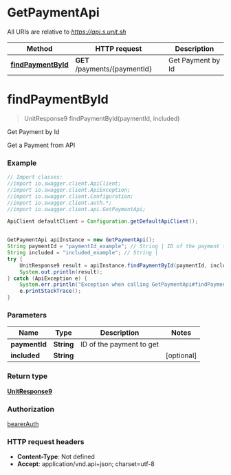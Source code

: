 # GetPaymentApi

All URIs are relative to *https://api.s.unit.sh*

Method | HTTP request | Description
------------- | ------------- | -------------
[**findPaymentById**](GetPaymentApi.md#findPaymentById) | **GET** /payments/{paymentId} | Get Payment by Id

<a name="findPaymentById"></a>
# **findPaymentById**
> UnitResponse9 findPaymentById(paymentId, included)

Get Payment by Id

Get a Payment from API 

### Example
```java
// Import classes:
//import io.swagger.client.ApiClient;
//import io.swagger.client.ApiException;
//import io.swagger.client.Configuration;
//import io.swagger.client.auth.*;
//import io.swagger.client.api.GetPaymentApi;

ApiClient defaultClient = Configuration.getDefaultApiClient();


GetPaymentApi apiInstance = new GetPaymentApi();
String paymentId = "paymentId_example"; // String | ID of the payment to get
String included = "included_example"; // String | 
try {
    UnitResponse9 result = apiInstance.findPaymentById(paymentId, included);
    System.out.println(result);
} catch (ApiException e) {
    System.err.println("Exception when calling GetPaymentApi#findPaymentById");
    e.printStackTrace();
}
```

### Parameters

Name | Type | Description  | Notes
------------- | ------------- | ------------- | -------------
 **paymentId** | **String**| ID of the payment to get |
 **included** | **String**|  | [optional]

### Return type

[**UnitResponse9**](UnitResponse9.md)

### Authorization

[bearerAuth](../README.md#bearerAuth)

### HTTP request headers

 - **Content-Type**: Not defined
 - **Accept**: application/vnd.api+json; charset=utf-8

